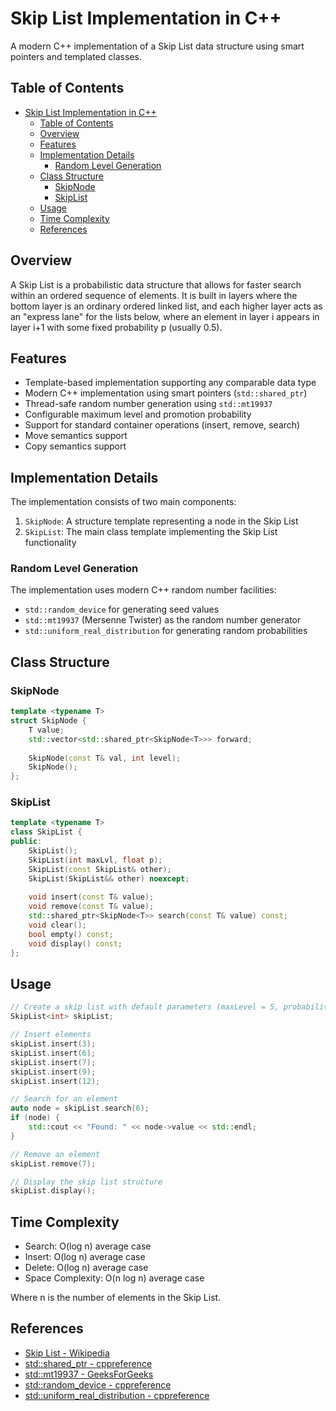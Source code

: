 # Skip List Implementation in C++
A modern C++ implementation of a Skip List data structure using smart pointers and templated classes.

## Table of Contents
- [Skip List Implementation in C++](#skip-list-implementation-in-c)
  - [Table of Contents](#table-of-contents)
  - [Overview](#overview)
  - [Features](#features)
  - [Implementation Details](#implementation-details)
    - [Random Level Generation](#random-level-generation)
  - [Class Structure](#class-structure)
    - [SkipNode](#skipnode)
    - [SkipList](#skiplist)
  - [Usage](#usage)
  - [Time Complexity](#time-complexity)
  - [References](#references)

## Overview
A Skip List is a probabilistic data structure that allows for faster search within an ordered sequence of elements. It is built in layers where the bottom layer is an ordinary ordered linked list, and each higher layer acts as an "express lane" for the lists below, where an element in layer i appears in layer i+1 with some fixed probability p (usually 0.5).

## Features
- Template-based implementation supporting any comparable data type
- Modern C++ implementation using smart pointers (`std::shared_ptr`)
- Thread-safe random number generation using `std::mt19937`
- Configurable maximum level and promotion probability
- Support for standard container operations (insert, remove, search)
- Move semantics support
- Copy semantics support

## Implementation Details
The implementation consists of two main components:
1. `SkipNode`: A structure template representing a node in the Skip List
2. `SkipList`: The main class template implementing the Skip List functionality

### Random Level Generation
The implementation uses modern C++ random number facilities:
- `std::random_device` for generating seed values
- `std::mt19937` (Mersenne Twister) as the random number generator
- `std::uniform_real_distribution` for generating random probabilities

## Class Structure

### SkipNode
```cpp
template <typename T>
struct SkipNode {
    T value;
    std::vector<std::shared_ptr<SkipNode<T>>> forward;
    
    SkipNode(const T& val, int level);
    SkipNode();
};
```

### SkipList
```cpp
template <typename T>
class SkipList {
public:
    SkipList();
    SkipList(int maxLvl, float p);
    SkipList(const SkipList& other);
    SkipList(SkipList&& other) noexcept;
    
    void insert(const T& value);
    void remove(const T& value);
    std::shared_ptr<SkipNode<T>> search(const T& value) const;
    void clear();
    bool empty() const;
    void display() const;
};
```

## Usage
```cpp
// Create a skip list with default parameters (maxLevel = 5, probability = 0.5)
SkipList<int> skipList;

// Insert elements
skipList.insert(3);
skipList.insert(6);
skipList.insert(7);
skipList.insert(9);
skipList.insert(12);

// Search for an element
auto node = skipList.search(6);
if (node) {
    std::cout << "Found: " << node->value << std::endl;
}

// Remove an element
skipList.remove(7);

// Display the skip list structure
skipList.display();
```

## Time Complexity
- Search: O(log n) average case
- Insert: O(log n) average case
- Delete: O(log n) average case
- Space Complexity: O(n log n) average case

Where n is the number of elements in the Skip List.

## References
- [Skip List - Wikipedia](https://en.wikipedia.org/wiki/Skip_list)
- [std::shared_ptr - cppreference](https://en.cppreference.com/w/cpp/memory/shared_ptr)
- [std::mt19937 - GeeksForGeeks](https://www.geeksforgeeks.org/stdmt19937-class-in-cpp/)
- [std::random_device - cppreference](https://en.cppreference.com/w/cpp/numeric/random/random_device)
- [std::uniform_real_distribution - cppreference](https://en.cppreference.com/w/cpp/numeric/random/uniform_real_distribution)